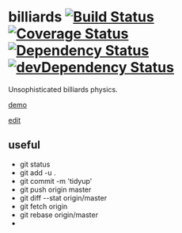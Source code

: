 # billiards [![Build Status](https://travis-ci.org/tailuge/billiards.svg?branch=master)](https://travis-ci.org/tailuge/billiards/) [![Coverage Status](https://coveralls.io/repos/tailuge/billiards/badge.svg)](https://coveralls.io/r/tailuge/billiards) [![Dependency Status](https://david-dm.org/tailuge/billiards.svg)](https://david-dm.org/tailuge/billiards) [![devDependency Status](https://david-dm.org/tailuge/billiards/dev-status.svg)](https://david-dm.org/tailuge/billiards#info=devDependencies)

Unsophisticated billiards physics.

[demo](http://tailuge.github.io/billiards/)

[edit](https://ide.c9.io/tailuge/billiards)

## useful

 *   git status
 *   git add -u .
 *   git commit -m 'tidyup'
 *   git push origin master
 *   git diff --stat origin/master
 *   git fetch origin
 *   git rebase origin/master
 *   
